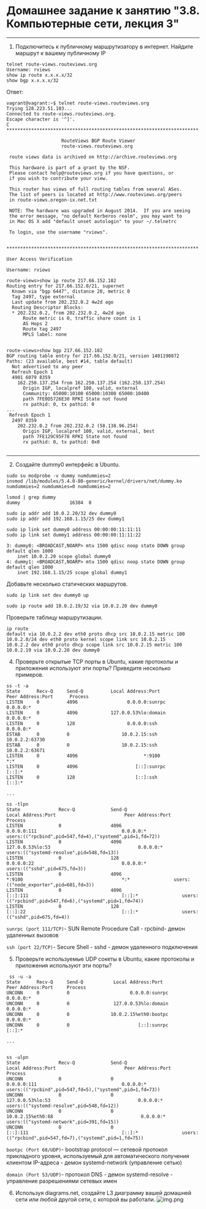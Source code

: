 # Домашнее задание к занятию "3.8. Компьютерные сети, лекция 3"

---

1. Подключитесь к публичному маршрутизатору в интернет. Найдите маршрут к вашему публичному IP
```
telnet route-views.routeviews.org
Username: rviews
show ip route x.x.x.x/32
show bgp x.x.x.x/32
```
Ответ: 
```
vagrant@vagrant:~$ telnet route-views.routeviews.org
Trying 128.223.51.103...
Connected to route-views.routeviews.org.
Escape character is '^]'.
C
**********************************************************************

                    RouteViews BGP Route Viewer
                    route-views.routeviews.org

 route views data is archived on http://archive.routeviews.org

 This hardware is part of a grant by the NSF.
 Please contact help@routeviews.org if you have questions, or
 if you wish to contribute your view.

 This router has views of full routing tables from several ASes.
 The list of peers is located at http://www.routeviews.org/peers
 in route-views.oregon-ix.net.txt

 NOTE: The hardware was upgraded in August 2014.  If you are seeing
 the error message, "no default Kerberos realm", you may want to
 in Mac OS X add "default unset autologin" to your ~/.telnetrc

 To login, use the username "rviews".

 **********************************************************************

User Access Verification

Username: rviews

route-views>show ip route 217.66.152.182
Routing entry for 217.66.152.0/21, supernet
  Known via "bgp 6447", distance 20, metric 0
  Tag 2497, type external
  Last update from 202.232.0.2 4w2d ago
  Routing Descriptor Blocks:
  * 202.232.0.2, from 202.232.0.2, 4w2d ago
      Route metric is 0, traffic share count is 1
      AS Hops 2
      Route tag 2497
      MPLS label: none
      
      
route-views>show bgp 217.66.152.182
BGP routing table entry for 217.66.152.0/21, version 1401190872
Paths: (23 available, best #14, table default)
  Not advertised to any peer
  Refresh Epoch 1
  4901 6079 8359
    162.250.137.254 from 162.250.137.254 (162.250.137.254)
      Origin IGP, localpref 100, valid, external
      Community: 65000:10100 65000:10300 65000:10400
      path 7FE0D5726E30 RPKI State not found
      rx pathid: 0, tx pathid: 0
...
 Refresh Epoch 1
  2497 8359
    202.232.0.2 from 202.232.0.2 (58.138.96.254)
      Origin IGP, localpref 100, valid, external, best
      path 7FE129C95F78 RPKI State not found
      rx pathid: 0, tx pathid: 0x0
 
```

---
2. Создайте dummy0 интерфейс в Ubuntu.  

```
sudo su modprobe -v dummy numdummies=2
insmod /lib/modules/5.4.0-80-generic/kernel/drivers/net/dummy.ko numdummies=2 numdummies=0 numdummies=2

lsmod | grep dummy
dummy                  16384  0

sudo ip addr add 10.0.2.20/32 dev dummy0
sudo ip addr add 192.168.1.15/25 dev dummy1

sudo ip link set dummy0 address 00:00:00:11:11:11
sudo ip link set dummy1 address 00:00:00:11:11:22

3: dummy0: <BROADCAST,NOARP> mtu 1500 qdisc noop state DOWN group default qlen 1000
    inet 10.0.2.20 scope global dummy0
4: dummy1: <BROADCAST,NOARP> mtu 1500 qdisc noop state DOWN group default qlen 1000
    inet 192.168.1.15/25 scope global dummy1
```

Добавьте несколько статических маршрутов.
```
sudo ip link set dev dummy0 up
 
sudo ip route add 10.0.2.19/32 via 10.0.2.20 dev dummy0
```

Проверьте таблицу маршрутизации.
```
ip route
default via 10.0.2.2 dev eth0 proto dhcp src 10.0.2.15 metric 100
10.0.2.0/24 dev eth0 proto kernel scope link src 10.0.2.15
10.0.2.2 dev eth0 proto dhcp scope link src 10.0.2.15 metric 100
10.0.2.19 via 10.0.2.20 dev dummy0
```

4. Проверьте открытые TCP порты в Ubuntu, какие протоколы и приложения используют эти порты? Приведите несколько примеров.
```commandline
ss -t -a
State      Recv-Q     Send-Q          Local Address:Port             Peer Address:Port      Process
LISTEN     0          4096                  0.0.0.0:sunrpc                0.0.0.0:*
LISTEN     0          4096            127.0.0.53%lo:domain                0.0.0.0:*
LISTEN     0          128                   0.0.0.0:ssh                   0.0.0.0:*
ESTAB      0          0                   10.0.2.15:ssh                  10.0.2.2:63730
ESTAB      0          0                   10.0.2.15:ssh                  10.0.2.2:63671
LISTEN     0          4096                        *:9100                        *:*
LISTEN     0          4096                     [::]:sunrpc                   [::]:*
LISTEN     0          128                      [::]:ssh                      [::]:*

...

ss -tlpn
State              Recv-Q             Send-Q                         Local Address:Port                         Peer Address:Port            Process
LISTEN             0                  4096                                 0.0.0.0:111                               0.0.0.0:*                users:(("rpcbind",pid=547,fd=4),("systemd",pid=1,fd=72))
LISTEN             0                  4096                           127.0.0.53%lo:53                                0.0.0.0:*                users:(("systemd-resolve",pid=548,fd=13))
LISTEN             0                  128                                  0.0.0.0:22                                0.0.0.0:*                users:(("sshd",pid=675,fd=3))
LISTEN             0                  4096                                       *:9100                                    *:*                users:(("node_exporter",pid=601,fd=3))
LISTEN             0                  4096                                    [::]:111                                  [::]:*                users:(("rpcbind",pid=547,fd=6),("systemd",pid=1,fd=74))
LISTEN             0                  128                                     [::]:22                                   [::]:*                users:(("sshd",pid=675,fd=4))
```
`sunrpc (port 111/TCP)`- SUN Remote Procedure Call  - rpcbind- демон удаленных вызовов

`ssh (port 22/TCP)`- Secure Shell  - sshd - демон удаленного подключения

5. Проверьте используемые UDP сокеты в Ubuntu, какие протоколы и приложения используют эти порты?
```commandline
 ss -u -a
State      Recv-Q     Send-Q           Local Address:Port             Peer Address:Port     Process
UNCONN     0          0                      0.0.0.0:sunrpc                0.0.0.0:*
UNCONN     0          0                127.0.0.53%lo:domain                0.0.0.0:*
UNCONN     0          0               10.0.2.15%eth0:bootpc                0.0.0.0:*
UNCONN     0          0                         [::]:sunrpc                   [::]:*

... 


ss -ulpn
State              Recv-Q             Send-Q                          Local Address:Port                         Peer Address:Port            Process
UNCONN             0                  0                                     0.0.0.0:111                               0.0.0.0:*                users:(("rpcbind",pid=547,fd=5),("systemd",pid=1,fd=73))
UNCONN             0                  0                               127.0.0.53%lo:53                                0.0.0.0:*                users:(("systemd-resolve",pid=548,fd=12))
UNCONN             0                  0                              10.0.2.15%eth0:68                                0.0.0.0:*                users:(("systemd-network",pid=391,fd=15))
UNCONN             0                  0                                        [::]:111                                  [::]:*                users:(("rpcbind",pid=547,fd=7),("systemd",pid=1,fd=75))
```

`bootpc (Port 68/UDP)`- bootstrap protocol — сетевой протокол прикладного уровня, используемый для автоматического получения клиентом  IP-адреса - демон systemd-network (управление сетью)

`domain (Port 53/UDP)`- протокол DNS - демон systemd-resolve - управление разрешениями сетевых имен


6. Используя diagrams.net, создайте L3 диаграмму вашей домашней сети или любой другой сети, с которой вы работали. 
![img.png](img.png) 



